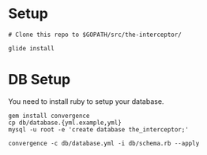 # Setup

```
# Clone this repo to $GOPATH/src/the-interceptor/

glide install
```

# DB Setup

You need to install ruby to setup your database.

```
gem install convergence
cp db/database.{yml.example,yml}
mysql -u root -e 'create database the_interceptor;'

convergence -c db/database.yml -i db/schema.rb --apply
```

